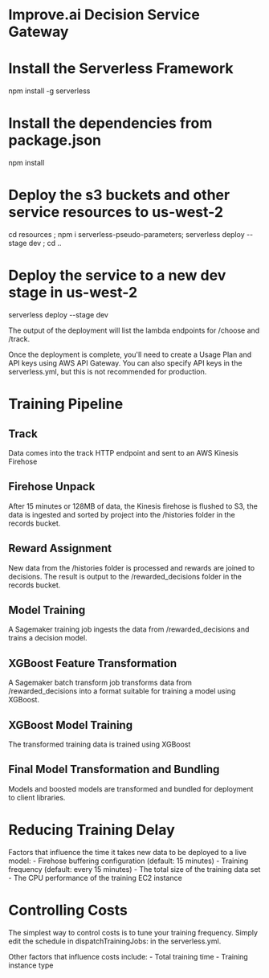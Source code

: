 # Improve.ai Decision Service Gateway

# Install the Serverless Framework
npm install -g serverless

# Install the dependencies from package.json
npm install 

# Deploy the s3 buckets and other service resources to us-west-2
cd resources ; npm i serverless-pseudo-parameters; serverless deploy --stage dev ; cd ..

# Deploy the service to a new dev stage in us-west-2
serverless deploy --stage dev

The output of the deployment will list the lambda endpoints for /choose and /track.

Once the deployment is complete, you'll need to create a Usage Plan and API keys using AWS API Gateway.  You can also specify API keys in the serverless.yml, but this is not recommended for production.

# Training Pipeline

## Track

Data comes into the track HTTP endpoint and sent to an AWS Kinesis Firehose

## Firehose Unpack

After 15 minutes or 128MB of data, the Kinesis firehose is flushed to S3, the data is ingested and sorted by project into the /histories folder in the records bucket.

## Reward Assignment

New data from the /histories folder is processed and rewards are joined to decisions.  The result is output to the /rewarded_decisions folder in the records bucket.

## Model Training

A Sagemaker training job ingests the data from /rewarded_decisions and trains a decision model.

## XGBoost Feature Transformation

A Sagemaker batch transform job transforms data from /rewarded_decisions into a format suitable for training a model using XGBoost.

## XGBoost Model Training

The transformed training data is trained using XGBoost

## Final Model Transformation and Bundling

Models and boosted models are transformed and bundled for deployment to client libraries.

# Reducing Training Delay
Factors that influence the time it takes new data to be deployed to a live model:
    - Firehose buffering configuration (default: 15 minutes)
    - Training frequency (default: every 15 minutes)
    - The total size of the training data set
    - The CPU performance of the training EC2 instance

# Controlling Costs
The simplest way to control costs is to tune your training frequency.  Simply edit the schedule in dispatchTrainingJobs: in the serverless.yml.

Other factors that influence costs include:
    - Total training time
    - Training instance type
